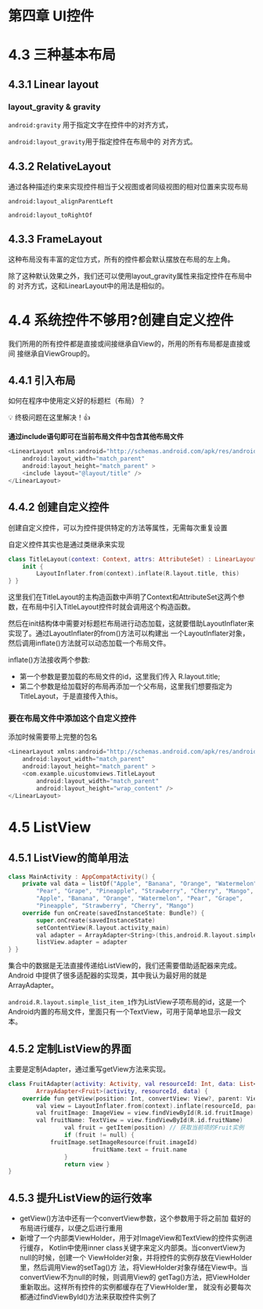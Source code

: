 # 第四章 UI控件

# 4.3 三种基本布局

## 4.3.1 Linear layout

### layout_gravity & gravity

`android:gravity` 用于指定文字在控件中的对齐方式，

`android:layout_gravity`用于指定控件在布局中的 对齐方式。

## **4.3.2 RelativeLayout**

通过各种描述约束来实现控件相当于父视图或者同级视图的相对位置来实现布局

`android:layout_alignParentLeft`

`android:layout_toRightOf`

## **4.3.3 FrameLayout**

这种布局没有丰富的定位方式，所有的控件都会默认摆放在布局的左上角。

除了这种默认效果之外，我们还可以使用layout_gravity属性来指定控件在布局中的 对齐方式，这和LinearLayout中的用法是相似的。

# **4.4** 系统控件不够用?创建自定义控件

我们所用的所有控件都是直接或间接继承自View的，所用的所有布局都是直接或间 接继承自ViewGroup的。

## **4.4.1** 引入布局

如何在程序中使用定义好的标题栏（布局）？

<aside>
💡 终极问题在这里解决！👍

**通过include语句即可在当前布局文件中包含其他布局文件**

</aside>

```swift
<LinearLayout xmlns:android="http://schemas.android.com/apk/res/android"
    android:layout_width="match_parent"
    android:layout_height="match_parent" >
    <include layout="@layout/title" />
</LinearLayout>
```

## **4.4.2** 创建自定义控件

创建自定义控件，可以为控件提供特定的方法等属性，无需每次重复设置

自定义控件其实也是通过类继承来实现

```swift
class TitleLayout(context: Context, attrs: AttributeSet) : LinearLayout(context, attrs) {
    init {
        LayoutInflater.from(context).inflate(R.layout.title, this)
} }
```

这里我们在TitleLayout的主构造函数中声明了Context和AttributeSet这两个参数，在布局中引入TitleLayout控件时就会调用这个构造函数。

然后在init结构体中需要对标题栏布局进行动态加载，这就要借助LayoutInflater来实现了。通过LayoutInflater的from()方法可以构建出 一个LayoutInflater对象，然后调用inflate()方法就可以动态加载一个布局文件。 

inflate()方法接收两个参数:

- 第一个参数是要加载的布局文件的id，这里我们传入 R.layout.title;
- 第二个参数是给加载好的布局再添加一个父布局，这里我们想要指定为 TitleLayout，于是直接传入this。

### 要在布局文件中添加这个自定义控件

添加时候需要带上完整的包名

```swift
<LinearLayout xmlns:android="http://schemas.android.com/apk/res/android"
    android:layout_width="match_parent"
    android:layout_height="match_parent" >
    <com.example.uicustomviews.TitleLayout
        android:layout_width="match_parent"
        android:layout_height="wrap_content" />
</LinearLayout>
```

# 4.5 ListView

## **4.5.1 ListView**的简单用法

```swift
class MainActivity : AppCompatActivity() {
    private val data = listOf("Apple", "Banana", "Orange", "Watermelon",
        "Pear", "Grape", "Pineapple", "Strawberry", "Cherry", "Mango",
        "Apple", "Banana", "Orange", "Watermelon", "Pear", "Grape",
        "Pineapple", "Strawberry", "Cherry", "Mango")
    override fun onCreate(savedInstanceState: Bundle?) {
        super.onCreate(savedInstanceState)
        setContentView(R.layout.activity_main)
        val adapter = ArrayAdapter<String>(this,android.R.layout.simple_list_item_1,data)
        listView.adapter = adapter
} }
```

集合中的数据是无法直接传递给ListView的，我们还需要借助适配器来完成。Android 中提供了很多适配器的实现类，其中我认为最好用的就是ArrayAdapter。

`android.R.layout.simple_list_item_1`作为ListView子项布局的id，这是一个 Android内置的布局文件，里面只有一个TextView，可用于简单地显示一段文本。

## **4.5.2** 定制**ListView**的界面

主要是定制Adapter，通过重写getView方法来实现。

```swift
class FruitAdapter(activity: Activity, val resourceId: Int, data: List<Fruit>) :
        ArrayAdapter<Fruit>(activity, resourceId, data) {
    override fun getView(position: Int, convertView: View?, parent: ViewGroup): View {
        val view = LayoutInflater.from(context).inflate(resourceId, parent, false)
        val fruitImage: ImageView = view.findViewById(R.id.fruitImage)
        val fruitName: TextView = view.findViewById(R.id.fruitName)
				val fruit = getItem(position) // 获取当前项的Fruit实例 
				if (fruit != null) {
            fruitImage.setImageResource(fruit.imageId)
						fruitName.text = fruit.name
		        }
				return view }
}
```

## **4.5.3** 提升**ListView**的运行效率

- getView()方法中还有一个convertView参数，这个参数用于将之前加 载好的布局进行缓存，以便之后进行重用
- 新增了一个内部类ViewHolder，用于对ImageView和TextView的控件实例进行缓存， Kotlin中使用inner class关键字来定义内部类。当convertView为null的时候，创建一个 ViewHolder对象，并将控件的实例存放在ViewHolder里，然后调用View的setTag()方 法，将ViewHolder对象存储在View中。当convertView不为null的时候，则调用View的 getTag()方法，把ViewHolder重新取出。这样所有控件的实例都缓存在了ViewHolder里， 就没有必要每次都通过findViewById()方法来获取控件实例了